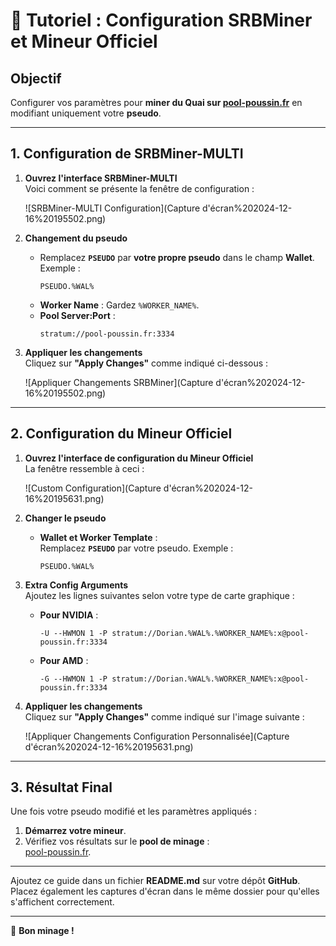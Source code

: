 # 📜 **Tutoriel : Configuration SRBMiner et Mineur Officiel**

## **Objectif**  
Configurer vos paramètres pour **miner du Quai sur [pool-poussin.fr](https://pool-poussin.fr/)** en modifiant uniquement votre **pseudo**.

---

## **1. Configuration de SRBMiner-MULTI**

1. **Ouvrez l'interface SRBMiner-MULTI**  
   Voici comment se présente la fenêtre de configuration :

   ![SRBMiner-MULTI Configuration](Capture d'écran%202024-12-16%20195502.png)

2. **Changement du pseudo**  
   - Remplacez **`PSEUDO`** par **votre propre pseudo** dans le champ **Wallet**.  
     Exemple :  
     ```plaintext
     PSEUDO.%WAL%
     ```
   - **Worker Name** : Gardez `%WORKER_NAME%`.  
   - **Pool Server:Port** :  
     ```plaintext
     stratum://pool-poussin.fr:3334
     ```

3. **Appliquer les changements**  
   Cliquez sur **"Apply Changes"** comme indiqué ci-dessous :

   ![Appliquer Changements SRBMiner](Capture d'écran%202024-12-16%20195502.png)

---

## **2. Configuration du Mineur Officiel**

1. **Ouvrez l'interface de configuration du Mineur Officiel**  
   La fenêtre ressemble à ceci :

   ![Custom Configuration](Capture d'écran%202024-12-16%20195631.png)

2. **Changer le pseudo**  
   - **Wallet et Worker Template** :  
     Remplacez **`PSEUDO`** par votre pseudo. Exemple :  
     ```plaintext
     PSEUDO.%WAL%
     ```  

3. **Extra Config Arguments**  
   Ajoutez les lignes suivantes selon votre type de carte graphique :

   - **Pour NVIDIA** :  
     ```plaintext
     -U --HWMON 1 -P stratum://Dorian.%WAL%.%WORKER_NAME%:x@pool-poussin.fr:3334
     ```

   - **Pour AMD** :  
     ```plaintext
     -G --HWMON 1 -P stratum://Dorian.%WAL%.%WORKER_NAME%:x@pool-poussin.fr:3334
     ```

4. **Appliquer les changements**  
   Cliquez sur **"Apply Changes"** comme indiqué sur l'image suivante :

   ![Appliquer Changements Configuration Personnalisée](Capture d'écran%202024-12-16%20195631.png)

---

## **3. Résultat Final**

Une fois votre pseudo modifié et les paramètres appliqués :
1. **Démarrez votre mineur**.
2. Vérifiez vos résultats sur le **pool de minage** :  
   [pool-poussin.fr](https://pool-poussin.fr/).

---

Ajoutez ce guide dans un fichier **README.md** sur votre dépôt **GitHub**. Placez également les captures d'écran dans le même dossier pour qu'elles s'affichent correctement.

---

🚀 **Bon minage !**
